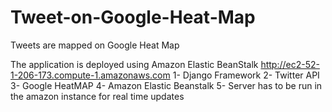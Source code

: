 # Tweet-on-Google-Heat-Map
Tweets are mapped on Google Heat Map 

The application is deployed using Amazon Elastic BeanStalk 
http://ec2-52-1-206-173.compute-1.amazonaws.com
1- Django Framework 
2- Twitter API 
3- Google HeatMAP 
4- Amazon Elastic Beanstalk 
5- Server has to be run in the amazon instance for real time updates
